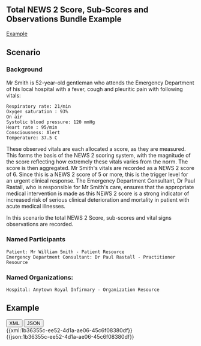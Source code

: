 ## Total NEWS 2 Score, Sub-Scores and Observations Bundle Example

[Example](#Example)

## Scenario

### Background
Mr Smith is 52-year-old gentleman who attends the Emergency Department of his local hospital with a fever, cough and pleuritic pain with following vitals:

    Respiratory rate: 21/min
    Oxygen saturation : 93%
    On air
    Systolic blood pressure: 120 mmHg
    Heart rate : 95/min
    Consciousness: Alert
    Temperature: 37.5 C

These observed vitals are each allocated a score, as they are measured. This forms the basis of the NEWS 2 scoring system, with the magnitude of the score reflecting how extremely these vitals varies from the norm. The score is then aggregated.  Mr Smith's vitals are recorded as a NEWS 2 score of 6. Since this is a NEWS 2 score of 5 or more, this is the trigger level for an urgent clinical response.  The Emergency Department Consultant, Dr Paul Rastall, who is responsible for Mr Smith's care, ensures that the appropriate medical intervention is made as this NEWS 2 score is a strong indicator of increased risk of serious clinical deterioration and mortality in patient with acute medical illnesses. 

In this scenario the total NEWS 2 Score, sub-scores and vital signs observations are recorded.

### Named Participants
    Patient: Mr William Smith - Patient Resource
    Emergency Department Consultant: Dr Paul Rastall - Practitioner Resource

### Named Organizations: 
    Hospital: Anytown Royal Infirmary - Organization Resource

## Example
<a name="Example"></a>
<div class="tab">
  <button class="tablinks active" onclick="openTab(event, 'XML')">XML</button>
  <button class="tablinks" onclick="openTab(event, 'JSON')">JSON</button>
</div>
<div id="XML" class="tabcontent" style="display:block">
{{xml:1b36355c-ee52-4d1a-ae06-45c6f08380df}}
</div>
<div id="JSON" class="tabcontent">
{{json:1b36355c-ee52-4d1a-ae06-45c6f08380df}}
</div>